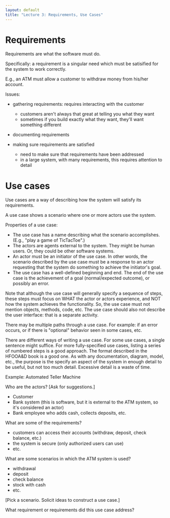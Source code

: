 ```yaml
---
layout: default
title: "Lecture 3: Requirements, Use Cases"
---
```


Requirements
============

Requirements are what the software must do.

Specifically: a requirement is a singular need which must be satisified for the system to work correctly.

E.g., an ATM must allow a customer to withdraw money from his/her account.

Issues:

-   gathering requirements: requires interacting with the customer

    -   customers aren't always that great at telling you what they want
    -   sometimes if you build exactly what they want, they'll want something different

-   documenting requirements
-   making sure requirements are satisfied

    -   need to make sure that requirements have been addressed
    -   in a large system, with many requirements, this requires attention to detail

Use cases
=========

Use cases are a way of describing how the system will satisfy its requirements.

A use case shows a scenario where one or more actors use the system.

Properties of a use case:

-   The use case has a name describing what the scenario accomplishes. (E.g., "play a game of TicTacToe".)
-   The actors are agents external to the system. They might be human users. Or, they could be other software systems.
-   An actor must be an initiator of the use case. In other words, the scenario described by the use case must be a response to an actor requesting that the system do something to achieve the initiator's goal.
-   The use case has a well-defined beginning and end. The end of the use case is the achievement of a goal (normal/expected outcome), or possibly an error.

Note that although the use case will generally specify a sequence of steps, these steps must focus on WHAT the actor or actors experience, and NOT how the system achieves the functionality. So, the use case must not mention objects, methods, code, etc. The use case should also not describe the user interface: that is a separate activity.

There may be multiple paths through a use case. For example: if an error occurs, or if there is "optional" behavior seen in some cases, etc.

There are different ways of writing a use case. For some use cases, a single sentence might suffice. For more fully-specified use cases, listing a series of numbered steps is a good approach. The format described in the HFOOA&D book is a good one. As with any documentation, diagram, model, etc., the purpose is the specify an aspect of the system in enough detail to be useful, but not too much detail. Excessive detail is a waste of time.

Example: Automated Teller Machine

Who are the actors? [Ask for suggestions.]

-   Customer
-   Bank system (this is software, but it is external to the ATM system, so it's considered an actor)
-   Bank employee who adds cash, collects deposits, etc.

What are some of the requirements?

-   customers can access their accounts (withdraw, deposit, check balance, etc.)
-   the system is secure (only authorized users can use)
-   etc.

What are some scenarios in which the ATM system is used?

-   withdrawal
-   deposit
-   check balance
-   stock with cash
-   etc.

[Pick a scenario. Solicit ideas to construct a use case.]

What requirement or requirements did this use case address?
